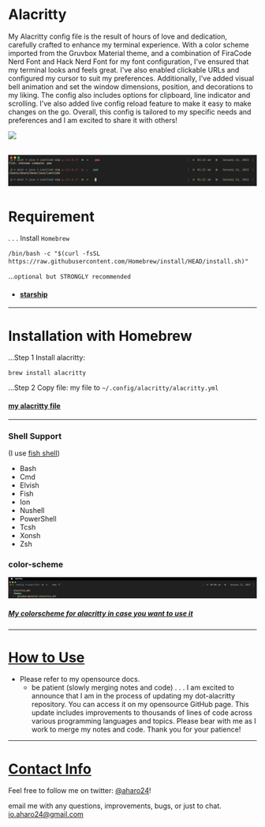 # Alacritty
My Alacritty config file is the result of hours of love and dedication, carefully crafted to enhance my terminal experience. With a color scheme imported from the Gruvbox Material theme, and a combination of FiraCode Nerd Font and Hack Nerd Font for my font configuration, I've ensured that my terminal looks and feels great. I've also enabled clickable URLs and configured my cursor to suit my preferences. Additionally, I've added visual bell animation and set the window dimensions, position, and decorations to my liking. The config also includes options for clipboard, line indicator and scrolling. I've also added live config reload feature to make it easy to make changes on the go. Overall, this config is tailored to my specific needs and preferences and I am excited to share it with others!


![](z/alacritty-tmux-vim.png)

![](z/alacritty-opacity-One.png)
---

# Requirement
.
.
.
Install `Homebrew`
```brew
/bin/bash -c "$(curl -fsSL https://raw.githubusercontent.com/Homebrew/install/HEAD/install.sh)"
```

...`optional but STRONGLY recommended`
- #### [starship](https://github.com/aharo24/dot-starship)

---

# Installation with Homebrew

...Step 1
Install alacritty: 
``` brew
brew install alacritty
```


...Step 2 
Copy file:
my file to  `~/.config/alacritty/alacritty.yml`

#### [my alacritty file](https://github.com/aharo24/dot-alacritty/blob/main/resources/alacritty.yml)


---

### Shell Support
(I use [fish shell](https://fishshell.com/))

- Bash
- Cmd
- Elvish
- Fish
- Ion
- Nushell
- PowerShell
- Tcsh
- Xonsh
- Zsh


### color-scheme
![](z/alacritty-my-gruvbox.png)

##### [My colorscheme for alacritty in case you want to use it](https://github.com/aharo24/dot-alacritty/blob/main/resources/aharo24-gruvbox.yml)



---


# [How to Use](https://github.com/aharo24/opensource/tree/main/dotfiles) 
- Please refer to my opensource docs.
	- be patient (slowly merging notes and code)
.
.
.
I am excited to announce that I am in the process of updating my dot-alacritty repository. You can access it on my opensource GitHub page. This update includes improvements to thousands of lines of code across various programming languages and topics. Please bear with me as I work to merge my notes and code. Thank you for your patience!


---

# [Contact Info](https://github.com/aharo24/opensource)

Feel free to follow me on twitter: [@aharo24](https://www.twitter.com/aharo24)!

email me with any questions, improvements, bugs, or just to chat.
io.aharo24@gmail.com




















